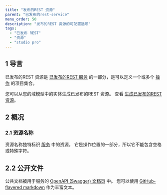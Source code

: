 ```yaml
---
title: "发布的REST 资源"
parent: "已发布的rest-service"
menu_order: 50
description: "发布的REST 资源的可配置选项"
tags:
  - "已发布 REST"
  - "资源"
  - "studio pro"
---
```


## 1 导言

已发布的REST 资源是 [已发布的REST 服务](published-rest-service) 的一部分，是可以定义一个或多个 [操作](published-rest-operation) 的项目集合。

您可以从您的域模型中的实体生成已发布的REST 资源。 查看 [生成已发布的REST 资源](generate-rest-resource)。

## 2 概况

### <a name="name"></a>2.1 资源名称

资源名称独特标识 [服务](published-rest-service) 中的资源。 它是操作位置的一部分，所以它不能包含空格或特殊字符。

## <a name="public-documentation"></a>2.2 公开文件

公共文档被用于服务的 [OpenAPI (Swagger) 文档页](published-rest-services#interactive-documentation) 中。 您可以使用 [GitHub-flavered markdown](gfm-syntax) 作为丰富文本。
